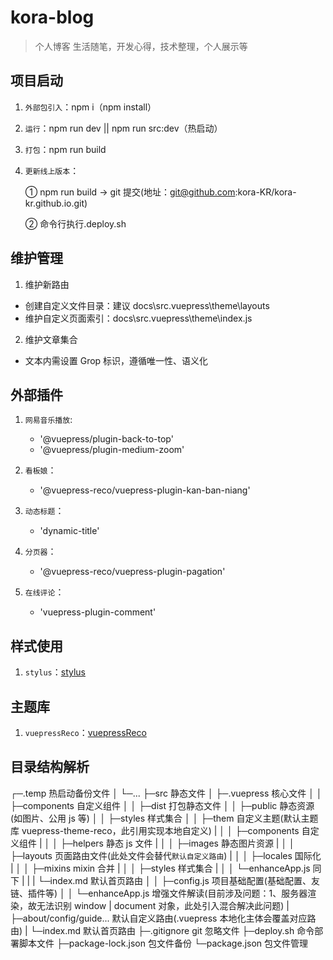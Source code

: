 # kora-blog

> 个人博客 生活随笔，开发心得，技术整理，个人展示等

## 项目启动

1. `外部包引入`：npm i（npm install）
2. `运行`：npm run dev || npm run src:dev（热启动）
3. `打包`：npm run build
4. `更新线上版本`：

    ① npm run build -> git 提交(地址：git@github.com:kora-KR/kora-kr.github.io.git)

    ② 命令行执行.deploy.sh

## 维护管理

1. 维护新路由

-   创建自定义文件目录：建议 docs\src\.vuepress\theme\layouts
-   维护自定义页面索引：docs\src\.vuepress\theme\index.js

2. 维护文章集合

-   文本内需设置 Grop 标识，遵循唯一性、语义化

## 外部插件

1. `网易音乐播放`:

    - '@vuepress/plugin-back-to-top'
    - '@vuepress/plugin-medium-zoom'

2. `看板娘`：

    - '@vuepress-reco/vuepress-plugin-kan-ban-niang'

3. `动态标题`：

    - 'dynamic-title'

4. `分页器`：

    - '@vuepress-reco/vuepress-plugin-pagation'

5. `在线评论`：
    - 'vuepress-plugin-comment'

## 样式使用

1. `stylus`：[stylus](https://stylus.bootcss.com/)

## 主题库

1. `vuepressReco`：[vuepressReco](https://vuepress-theme-reco.recoluan.com/)

## 目录结构解析

┌─.temp 热启动备份文件
│ └─...
├─src 静态文件
│ ├─.vuepress 核心文件
│ │ ├─components 自定义组件
│ │ ├─dist 打包静态文件
│ │ ├─public 静态资源(如图片、公用 js 等)
│ │ ├─styles 样式集合
│ │ ├─them 自定义主题(默认主题库 vuepress-theme-reco，此引用实现本地自定义)
| │ │ ├─components 自定义组件
| │ │ ├─helpers 静态 js 文件
| │ │ ├─images 静态图片资源
| │ │ ├─layouts 页面路由文件(此处文件会替代`默认自定义路由`)
| │ │ ├─locales 国际化
| │ │ ├─mixins mixin 合并
| │ │ ├─styles 样式集合
| │ │ └─enhanceApp.js 同下
| | | └─index.md 默认首页路由
│ │ ├─config.js 项目基础配置(基础配置、友链、插件等)
│ │ └─enhanceApp.js 增强文件解读(目前涉及问题：1、服务器渲染，故无法识别 window | document 对象，此处引入混合解决此问题)
| ├─about/config/guide... 默认自定义路由(.vuepress 本地化主体会覆盖对应路由)
| └─index.md 默认首页路由
├─.gitignore git 忽略文件
├─deploy.sh 命令部署脚本文件
├─package-lock.json 包文件备份
└─package.json 包文件管理
